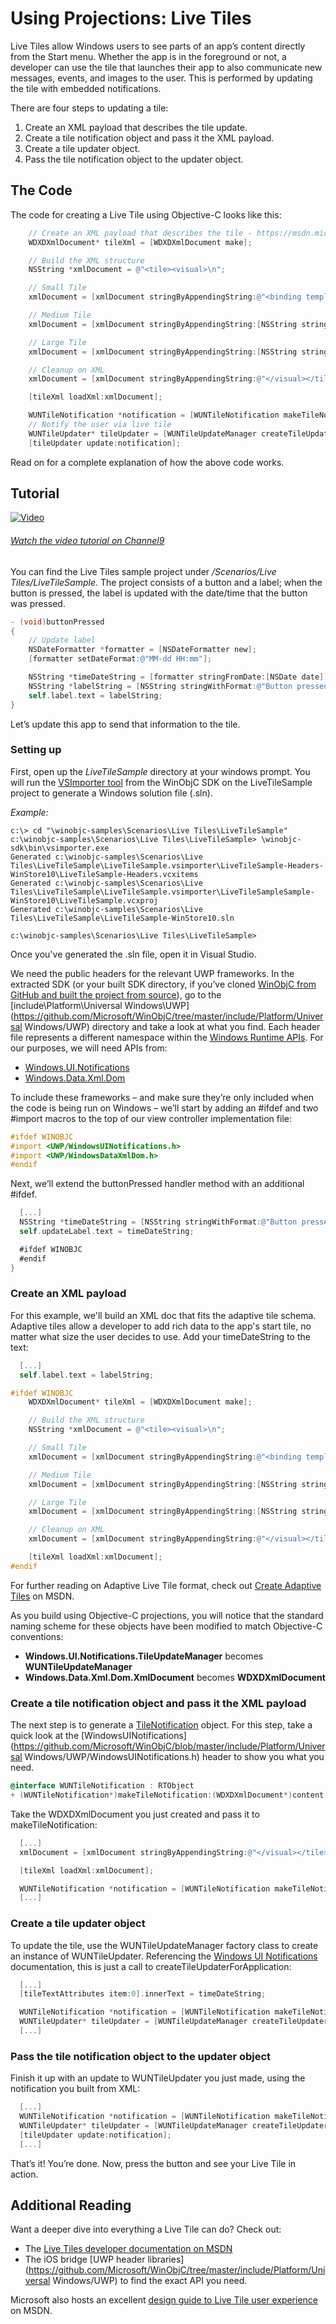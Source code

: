 # Using Projections: Live Tiles

Live Tiles allow Windows users to see parts of an app’s content directly from the Start menu. Whether the app is in the foreground or not, a developer can use the tile that launches their app to also communicate new messages, events, and images to the user. This is performed by updating the tile with embedded notifications.

There are four steps to updating a tile:

1. Create an XML payload that describes the tile update.
2. Create a tile notification object and pass it the XML payload.
3. Create a tile updater object.
4. Pass the tile notification object to the updater object.

## The Code

The code for creating a Live Tile using Objective-C looks like this:

```Objective-C
    // Create an XML payload that describes the tile - https://msdn.microsoft.com/windows/uwp/controls-and-patterns/tiles-and-notifications-creating-tiles
    WDXDXmlDocument* tileXml = [WDXDXmlDocument make];

    // Build the XML structure
    NSString *xmlDocument = @"<tile><visual>\n";

    // Small Tile
    xmlDocument = [xmlDocument stringByAppendingString:@"<binding template=\"TileSmall\"><group><subgroup><text>Button!</text></subgroup></group></binding>\n"];

    // Medium Tile
    xmlDocument = [xmlDocument stringByAppendingString:[NSString stringWithFormat:@"<binding template=\"TileMedium\"><group><subgroup><text hint-style=\"subtitle\">Pressed at:</text><text hint-style=\"captionSubtle\">%@</text></subgroup></group></binding>\n", timeDateString]];

    // Large Tile
    xmlDocument = [xmlDocument stringByAppendingString:[NSString stringWithFormat:@"<binding template=\"TileWide\"><group><subgroup><text hint-style=\"subtitle\">Button pressed at:</text><text hint-style=\"captionSubtle\">%@</text></subgroup></group></binding>\n", timeDateString]];

    // Cleanup on XML
    xmlDocument = [xmlDocument stringByAppendingString:@"</visual></tile>\n"];

    [tileXml loadXml:xmlDocument];

    WUNTileNotification *notification = [WUNTileNotification makeTileNotification: tileXml];
    // Notify the user via live tile
    WUNTileUpdater* tileUpdater = [WUNTileUpdateManager createTileUpdaterForApplication];
    [tileUpdater update:notification];
```

Read on for a complete explanation of how the above code works.

## Tutorial

[![Video](https://sec.ch9.ms/ch9/1577/fab4cdde-d0a9-4d7d-8e4d-449038841577/LiveTileswithBridgeforiOS_960.jpg)](https://channel9.msdn.com/Blogs/One-Dev-Minute/Live-Tiles-with-the-Windows-Bridge-for-iOS)
###### [*Watch the video tutorial on Channel9*](https://channel9.msdn.com/Blogs/One-Dev-Minute/Live-Tiles-with-the-Windows-Bridge-for-iOS)

You can find the Live Tiles sample project under */Scenarios/Live Tiles/LiveTileSample*. The project consists of a button and a label; when the button is pressed, the label is updated with the date/time that the button was pressed.

```Objective-C
- (void)buttonPressed
{
    // Update label
    NSDateFormatter *formatter = [NSDateFormatter new];
    [formatter setDateFormat:@"MM-dd HH:mm"];

    NSString *timeDateString = [formatter stringFromDate:[NSDate date]];
    NSString *labelString = [NSString stringWithFormat:@"Button pressed at: %@", timeDateString];
    self.label.text = labelString;
}
```

Let’s update this app to send that information to the tile.

### Setting up
First, open up the *LiveTileSample* directory at your windows prompt. 
You will run the [VSImporter tool](https://github.com/Microsoft/WinObjC/wiki/Using-vsimporter) from the WinObjC SDK on the LiveTileSample project to generate a Windows solution file (.sln).

*Example:*
```
c:\> cd "\winobjc-samples\Scenarios\Live Tiles\LiveTileSample"
c:\winobjc-samples\Scenarios\Live Tiles\LiveTileSample> \winobjc-sdk\bin\vsimporter.exe
Generated c:\winobjc-samples\Scenarios\Live Tiles\LiveTileSample\LiveTileSample.vsimporter\LiveTileSample-Headers-WinStore10\LiveTileSample-Headers.vcxitems
Generated c:\winobjc-samples\Scenarios\Live Tiles\LiveTileSample\LiveTileSample.vsimporter\LiveTileSampleSample-WinStore10\LiveTileSample.vcxproj
Generated c:\winobjc-samples\Scenarios\Live Tiles\LiveTileSample\LiveTileSample-WinStore10.sln

c:\winobjc-samples\Scenarios\Live Tiles\LiveTileSample>
```
Once you've generated the .sln file, open it in Visual Studio.

We need the public headers for the relevant UWP frameworks. In the extracted SDK (or your built SDK directory, if you’ve cloned [WinObjC from GitHub and built the project from source](https://github.com/Microsoft/WinObjC)), go to the [include\Platform\Universal Windows\UWP](https://github.com/Microsoft/WinObjC/tree/master/include/Platform/Universal Windows/UWP) directory and take a look at what you find. Each header file represents a different namespace within the [Windows Runtime APIs](https://msdn.microsoft.com/en-us/library/windows/apps/br211377.aspx). For our purposes, we will need APIs from:

-	[Windows.UI.Notifications](https://msdn.microsoft.com/en-us/library/windows/apps/windows.ui.notifications.aspx)
-	[Windows.Data.Xml.Dom](https://msdn.microsoft.com/en-us/library/windows/apps/windows.data.xml.dom.aspx)

To include these frameworks – and make sure they’re only included when the code is being run on Windows – we’ll start by adding an #ifdef and two #import macros to the top of our view controller implementation file:

```Objective-C
#ifdef WINOBJC
#import <UWP/WindowsUINotifications.h>
#import <UWP/WindowsDataXmlDom.h>
#endif
```

Next, we’ll extend the buttonPressed handler method with an additional #ifdef.
```Objective-C
  [...]
  NSString *timeDateString = [NSString stringWithFormat:@"Button pressed at: %@", [formatter stringFromDate:[NSDate date]]];
  self.updateLabel.text = timeDateString;

  #ifdef WINOBJC
  #endif
}
```

### Create an XML payload
For this example, we'll build an XML doc that fits the adaptive tile schema. Adaptive tiles allow a developer to add rich data to the app's start tile, no matter what size the user decides to use. Add your timeDateString to the text:

```Objective-C
  [...]
  self.label.text = labelString;

#ifdef WINOBJC
    WDXDXmlDocument* tileXml = [WDXDXmlDocument make];

    // Build the XML structure
    NSString *xmlDocument = @"<tile><visual>\n";

    // Small Tile
    xmlDocument = [xmlDocument stringByAppendingString:@"<binding template=\"TileSmall\"><group><subgroup><text>Button!</text></subgroup></group></binding>\n"];

    // Medium Tile
    xmlDocument = [xmlDocument stringByAppendingString:[NSString stringWithFormat:@"<binding template=\"TileMedium\"><group><subgroup><text hint-style=\"subtitle\">Pressed at:</text><text hint-style=\"captionSubtle\">%@</text></subgroup></group></binding>\n", timeDateString]];

    // Large Tile
    xmlDocument = [xmlDocument stringByAppendingString:[NSString stringWithFormat:@"<binding template=\"TileWide\"><group><subgroup><text hint-style=\"subtitle\">Button pressed at:</text><text hint-style=\"captionSubtle\">%@</text></subgroup></group></binding>\n", timeDateString]];

    // Cleanup on XML
    xmlDocument = [xmlDocument stringByAppendingString:@"</visual></tile>\n"];

    [tileXml loadXml:xmlDocument];
#endif
```
For further reading on Adaptive Live Tile format, check out [Create Adaptive Tiles](https://msdn.microsoft.com/en-us/windows/uwp/controls-and-patterns/tiles-and-notifications-create-adaptive-tiles) on MSDN.

As you build using Objective-C projections, you will notice that the standard naming scheme for these objects have been modified to match Objective-C conventions:

-	**Windows.UI.Notifications.TileUpdateManager** becomes **WUNTileUpdateManager**
-	**Windows.Data.Xml.Dom.XmlDocument** becomes **WDXDXmlDocument**

### Create a tile notification object and pass it the XML payload
The next step is to generate a [TileNotification](https://msdn.microsoft.com/en-us/library/windows/apps/windows.ui.notifications.tilenotification.aspx) object. For this step, take a quick look at the [WindowsUINotifications](https://github.com/Microsoft/WinObjC/blob/master/include/Platform/Universal Windows/UWP/WindowsUINotifications.h) header to show you what you need.

```Objective-C
@interface WUNTileNotification : RTObject
+ (WUNTileNotification*)makeTileNotification:(WDXDXmlDocument*)content ACTIVATOR;
```

Take the WDXDXmlDocument you just created and pass it to makeTileNotification:

```Objective-C
  [...]
  xmlDocument = [xmlDocument stringByAppendingString:@"</visual></tile>\n"];

  [tileXml loadXml:xmlDocument];

  WUNTileNotification *notification = [WUNTileNotification makeTileNotification: tileXml];
  [...]
```

### Create a tile updater object
To update the tile, use the WUNTileUpdateManager factory class to create an instance of WUNTileUpdater. Referencing the [Windows UI Notifications](https://msdn.microsoft.com/en-us/library/windows/apps/windows.ui.notifications.tileupdater.aspx) documentation, this is just a call to createTileUpdaterForApplication:

```Objective-C
  [...]
  [tileTextAttributes item:0].innerText = timeDateString;

  WUNTileNotification *notification = [WUNTileNotification makeTileNotification: tileXml];
  WUNTileUpdater* tileUpdater = [WUNTileUpdateManager createTileUpdaterForApplication];
  [...]
```

### Pass the tile notification object to the updater object
Finish it up with an update to WUNTileUpdater you just made, using the notification you built from XML:

```Objective-C
  [...]
  WUNTileNotification *notification = [WUNTileNotification makeTileNotification: tileXml];
  WUNTileUpdater* tileUpdater = [WUNTileUpdateManager createTileUpdaterForApplication];
  [tileUpdater update:notification];
  [...]
```

That’s it! You’re done. Now, press the button and see your Live Tile in action.

## Additional Reading
Want a deeper dive into everything a Live Tile can do? Check out:
- The [Live Tiles developer documentation on MSDN](https://msdn.microsoft.com/windows/uwp/controls-and-patterns/tiles-badges-notifications)
- The iOS bridge [UWP header libraries](https://github.com/Microsoft/WinObjC/tree/master/include/Platform/Universal Windows/UWP) to find the exact API you need.

Microsoft also hosts an excellent [design guide to Live Tile user experience](https://msdn.microsoft.com/en-us/library/windows/apps/hh465403.aspx) on MSDN.
